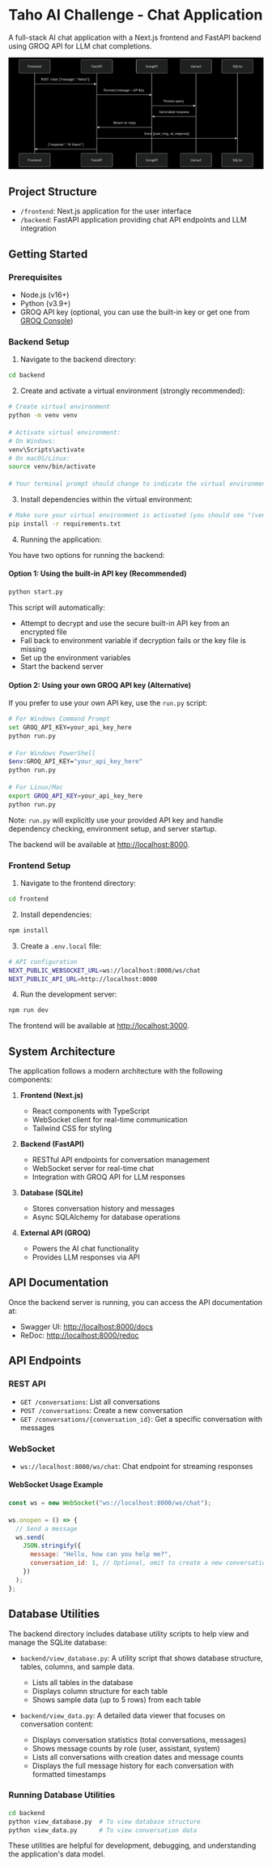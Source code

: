 # Taho AI Challenge - Chat Application

A full-stack AI chat application with a Next.js frontend and FastAPI backend using GROQ API for LLM chat completions.

![Taho AI System Architecture](frontend/public/taho-ai-architecture.png)

## Project Structure

- `/frontend`: Next.js application for the user interface
- `/backend`: FastAPI application providing chat API endpoints and LLM integration

## Getting Started

### Prerequisites

- Node.js (v16+)
- Python (v3.9+)
- GROQ API key (optional, you can use the built-in key or get one from [GROQ Console](https://console.groq.com/))

### Backend Setup

1. Navigate to the backend directory:

```bash
cd backend
```

2. Create and activate a virtual environment (strongly recommended):

```bash
# Create virtual environment
python -m venv venv

# Activate virtual environment:
# On Windows:
venv\Scripts\activate
# On macOS/Linux:
source venv/bin/activate

# Your terminal prompt should change to indicate the virtual environment is active
```

3. Install dependencies within the virtual environment:

```bash
# Make sure your virtual environment is activated (you should see "(venv)" in your terminal)
pip install -r requirements.txt
```

4. Running the application:

You have two options for running the backend:

#### Option 1: Using the built-in API key (Recommended)

```bash
python start.py
```

This script will automatically:

- Attempt to decrypt and use the secure built-in API key from an encrypted file
- Fall back to environment variable if decryption fails or the key file is missing
- Set up the environment variables
- Start the backend server

#### Option 2: Using your own GROQ API key (Alternative)

If you prefer to use your own API key, use the `run.py` script:

```bash
# For Windows Command Prompt
set GROQ_API_KEY=your_api_key_here
python run.py

# For Windows PowerShell
$env:GROQ_API_KEY="your_api_key_here"
python run.py

# For Linux/Mac
export GROQ_API_KEY=your_api_key_here
python run.py
```

Note: `run.py` will explicitly use your provided API key and handle dependency checking, environment setup, and server startup.

The backend will be available at [http://localhost:8000](http://localhost:8000).

### Frontend Setup

1. Navigate to the frontend directory:

```bash
cd frontend
```

2. Install dependencies:

```bash
npm install
```

3. Create a `.env.local` file:

```bash
# API configuration
NEXT_PUBLIC_WEBSOCKET_URL=ws://localhost:8000/ws/chat
NEXT_PUBLIC_API_URL=http://localhost:8000
```

4. Run the development server:

```bash
npm run dev
```

The frontend will be available at [http://localhost:3000](http://localhost:3000).

## System Architecture

The application follows a modern architecture with the following components:

1. **Frontend (Next.js)**

   - React components with TypeScript
   - WebSocket client for real-time communication
   - Tailwind CSS for styling

2. **Backend (FastAPI)**

   - RESTful API endpoints for conversation management
   - WebSocket server for real-time chat
   - Integration with GROQ API for LLM responses

3. **Database (SQLite)**

   - Stores conversation history and messages
   - Async SQLAlchemy for database operations

4. **External API (GROQ)**
   - Powers the AI chat functionality
   - Provides LLM responses via API

## API Documentation

Once the backend server is running, you can access the API documentation at:

- Swagger UI: [http://localhost:8000/docs](http://localhost:8000/docs)
- ReDoc: [http://localhost:8000/redoc](http://localhost:8000/redoc)

## API Endpoints

### REST API

- `GET /conversations`: List all conversations
- `POST /conversations`: Create a new conversation
- `GET /conversations/{conversation_id}`: Get a specific conversation with messages

### WebSocket

- `ws://localhost:8000/ws/chat`: Chat endpoint for streaming responses

#### WebSocket Usage Example

```javascript
const ws = new WebSocket("ws://localhost:8000/ws/chat");

ws.onopen = () => {
  // Send a message
  ws.send(
    JSON.stringify({
      message: "Hello, how can you help me?",
      conversation_id: 1, // Optional, omit to create a new conversation
    })
  );
};
```

## Database Utilities

The backend directory includes database utility scripts to help view and manage the SQLite database:

- `backend/view_database.py`: A utility script that shows database structure, tables, columns, and sample data.

  - Lists all tables in the database
  - Displays column structure for each table
  - Shows sample data (up to 5 rows) from each table

- `backend/view_data.py`: A detailed data viewer that focuses on conversation content:
  - Displays conversation statistics (total conversations, messages)
  - Shows message counts by role (user, assistant, system)
  - Lists all conversations with creation dates and message counts
  - Displays the full message history for each conversation with formatted timestamps

### Running Database Utilities

```bash
cd backend
python view_database.py  # To view database structure
python view_data.py      # To view conversation data
```

These utilities are helpful for development, debugging, and understanding the application's data model.

